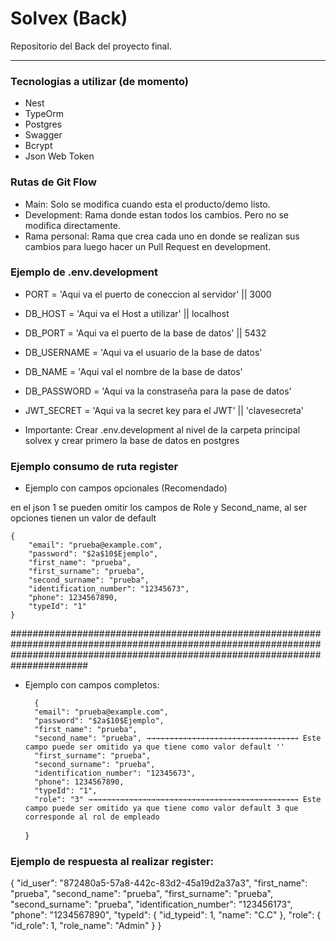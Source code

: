 # Solvex (Back)

Repositorio del Back del proyecto final.

---

### Tecnologias a utilizar (de momento)

- Nest
- TypeOrm
- Postgres
- Swagger
- Bcrypt
- Json Web Token

### Rutas de Git Flow

- Main: Solo se modifica cuando esta el producto/demo listo.
- Development: Rama donde estan todos los cambios. Pero no se modifica directamente.
- Rama personal: Rama que crea cada uno en donde se realizan sus cambios para luego hacer un Pull Request en development.

### Ejemplo de .env.development

- PORT = 'Aqui va el puerto de coneccion al servidor' || 3000
- DB_HOST = 'Aqui va el Host a utilizar' || localhost
- DB_PORT = 'Aqui va el puerto de la base de datos' || 5432
- DB_USERNAME = 'Aqui va el usuario de la base de datos'
- DB_NAME = 'Aqui val el nombre de la base de datos'
- DB_PASSWORD = 'Aqui va la constraseña para la pase de datos'
- JWT_SECRET = 'Aqui va la secret key para el JWT' || 'clavesecreta'

- Importante: Crear .env.development al nivel de la carpeta principal solvex y crear primero la base de datos en postgres

### Ejemplo consumo de ruta register

- Ejemplo con campos opcionales (Recomendado)

en el json 1 se pueden omitir los campos de Role y Second_name, al ser opciones tienen un valor de default

    {
        "email": "prueba@example.com",
		"password": "$2a$10$Ejemplo",
        "first_name": "prueba",
		"first_surname": "prueba",
		"second_surname": "prueba",
        "identification_number": "12345673",
        "phone": 1234567890,
        "typeId": "1"
    }

######################################################################################################################################################################################

- Ejemplo con campos completos:

        {
        "email": "prueba@example.com",
		"password": "$2a$10$Ejemplo",
        "first_name": "prueba",
		"second_name": "prueba", →→→→→→→→→→→→→→→→→→→→→→→→→→→→→→→→→→ Este campo puede ser omitido ya que tiene como valor default ''
		"first_surname": "prueba",
		"second_surname": "prueba",
        "identification_number": "12345673",
        "phone": 1234567890,
        "typeId": "1",
        "role": "3" →→→→→→→→→→→→→→→→→→→→→→→→→→→→→→→→→→→→→→→→→→→→→→→ Este campo puede ser omitido ya que tiene como valor default 3 que corresponde al rol de empleado
    }

### Ejemplo de respuesta al realizar register:

{
	"id_user": "872480a5-57a8-442c-83d2-45a19d2a37a3",
	"first_name": "prueba",
	"second_name": "prueba",
	"first_surname": "prueba",
	"second_surname": "prueba",
	"identification_number": "123456173",
	"phone": "1234567890",
	"typeId": {
		"id_typeid": 1,
		"name": "C.C"
	},
	"role": {
		"id_role": 1,
		"role_name": "Admin"
	}
}

